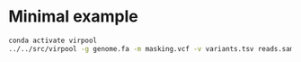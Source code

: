 # Minimal example

```bash
conda activate virpool
../../src/virpool -g genome.fa -m masking.vcf -v variants.tsv reads.sam
```
